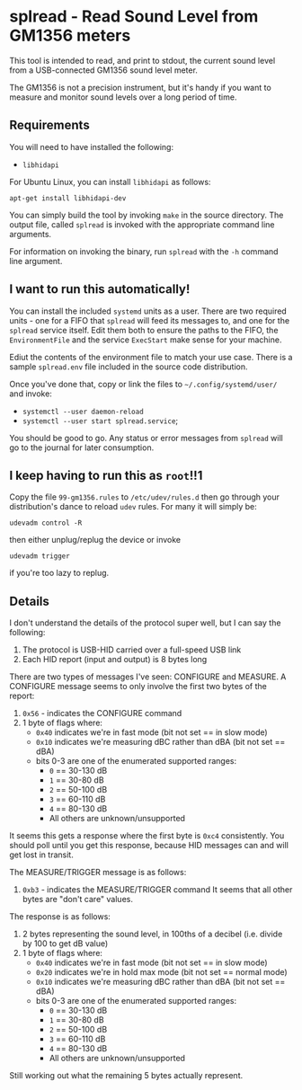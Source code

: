 # splread - Read Sound Level from GM1356 meters

This tool is intended to read, and print to stdout, the current sound level
from a USB-connected GM1356 sound level meter.

The GM1356 is not a precision instrument, but it's handy if you want to measure
and monitor sound levels over a long period of time.

## Requirements

You will need to have installed the following:
 * `libhidapi`

For Ubuntu Linux, you can install `libhidapi` as follows:
```
apt-get install libhidapi-dev
```

You can simply build the tool by invoking `make` in the source directory. The
output file, called `splread` is invoked with the appropriate command line
arguments.

For information on invoking the binary, run `splread` with the `-h` command
line argument.

## I want to run this automatically!

You can install the included `systemd` units as a user. There are two required
units - one for a FIFO that `splread` will feed its messages to, and one for
the `splread` service itself. Edit them both to ensure the paths to the FIFO,
the `EnvironmentFile` and the service `ExecStart` make sense for your machine.

Ediut the contents of the environment file to match your use case. There is a
sample `splread.env` file included in the source code distribution.

Once you've done that, copy or link the files to `~/.config/systemd/user/` and
invoke:
 * `systemctl --user daemon-reload`
 * `systemctl --user start splread.service`;

You should be good to go. Any status or error messages from `splread` will go
to the journal for later consumption.

## I keep having to run this as `root`!!1

Copy the file `99-gm1356.rules` to `/etc/udev/rules.d` then go through your
distribution's dance to reload `udev` rules. For many it will simply be:

```
udevadm control -R
```

then either unplug/replug the device or invoke

```
udevadm trigger
```

if you're too lazy to replug.

## Details

I don't understand the details of the protocol super well, but I can say the
following:

 1. The protocol is USB-HID carried over a full-speed USB link
 2. Each HID report (input and output) is 8 bytes long

There are two types of messages I've seen: CONFIGURE and MEASURE. A CONFIGURE
message seems to only involve the first two bytes of the report:
 1. `0x56` - indicates the CONFIGURE command
 2. 1 byte of flags where:
    * `0x40` indicates we're in fast mode (bit not set == in slow mode)
    * `0x10` indicates we're measuring dBC rather than dBA (bit not set == dBA)
    * bits 0-3 are one of the enumerated supported ranges:
      * `0` == 30-130 dB
      * `1` == 30-80 dB
      * `2` == 50-100 dB
      * `3` == 60-110 dB
      * `4` == 80-130 dB
      * All others are unknown/unsupported

It seems this gets a response where the first byte is `0xc4` consistently. You
should poll until you get this response, because HID messages can and will get
lost in transit.

The MEASURE/TRIGGER message is as follows:
 1. `0xb3` - indicates the MEASURE/TRIGGER command
It seems that all other bytes are "don't care" values.

The response is as follows:
 1. 2 bytes representing the sound level, in 100ths of a decibel (i.e. divide
    by 100 to get dB value)
 2. 1 byte of flags where:
    * `0x40` indicates we're in fast mode (bit not set == in slow mode)
    * `0x20` indicates we're in hold max mode (bit not set == normal mode)
    * `0x10` indicates we're measuring dBC rather than dBA (bit not set == dBA)
    * bits 0-3 are one of the enumerated supported ranges:
      * `0` == 30-130 dB
      * `1` == 30-80 dB
      * `2` == 50-100 dB
      * `3` == 60-110 dB
      * `4` == 80-130 dB
      * All others are unknown/unsupported

Still working out what the remaining 5 bytes actually represent.


